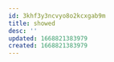 ```yaml
---
id: 3khf3y3ncvyo8o2kcxgab9m
title: showed
desc: ''
updated: 1668821383979
created: 1668821383979
---
```

